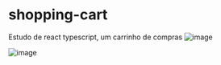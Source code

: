 # shopping-cart
Estudo de react typescript, um carrinho de compras
![image](https://user-images.githubusercontent.com/100394244/232137405-17e51c5b-aa52-41f6-8342-6febbab84186.png)

![image](https://user-images.githubusercontent.com/100394244/232137380-4e3329e2-0ae8-4850-877b-55bf443f99cf.png)
